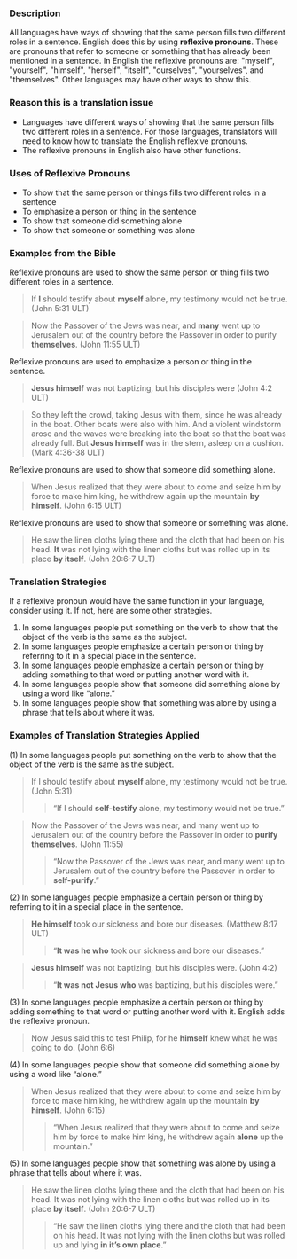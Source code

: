 

### Description

All languages have ways of showing that the same person fills two different roles in a sentence. English does this by using **reflexive pronouns**. These are pronouns that refer to someone or something that has already been mentioned in a sentence. In English the reflexive pronouns are: "myself", "yourself", "himself", "herself", "itself", "ourselves", "yourselves", and "themselves". Other languages may have other ways to show this.

### Reason this is a translation issue

* Languages have different ways of showing that the same person fills two different roles in a sentence. For those languages, translators will need to know how to translate the English reflexive pronouns.
* The reflexive pronouns in English also have other functions.

### Uses of Reflexive Pronouns

* To show that the same person or things fills two different roles in a sentence
* To emphasize a person or thing in the sentence
* To show that someone did something alone
* To show that someone or something was alone

### Examples from the Bible

Reflexive pronouns are used to show the same person or thing fills two different roles in a sentence.
> If **I** should testify about **myself** alone, my testimony would not be true. (John 5:31 ULT)  
  
> Now the Passover of the Jews was near, and **many** went up to Jerusalem out of the country before the Passover in order to purify **themselves**. (John 11:55 ULT)

Reflexive pronouns are used to emphasize a person or thing in the sentence.

> **Jesus himself** was not baptizing, but his disciples were (John 4:2 ULT)   
  
> So they left the crowd, taking Jesus with them, since he was already in the boat. Other boats were also with him. And a violent windstorm arose and the waves were breaking into the boat so that the boat was already full. But **Jesus himself** was in the stern, asleep on a cushion. (Mark 4:36-38 ULT)

Reflexive pronouns are used to show that someone did something alone.

> When Jesus realized that they were about to come and seize him by force to make him king, he withdrew again up the mountain **by himself**. (John 6:15 ULT)

Reflexive pronouns are used to show that someone or something was alone.
> He saw the linen cloths lying there and the cloth that had been on his head. **It** was not lying with the linen cloths but was rolled up in its place **by itself**. (John 20:6-7 ULT)


### Translation Strategies

If a reflexive pronoun would have the same function in your language, consider using it. If not, here are some other strategies.

1. In some languages people put something on the verb to show that the object of the verb is the same as the subject.
1. In some languages people emphasize a certain person or thing by referring to it in a special place in the sentence.
1. In some languages people emphasize a certain person or thing by adding something to that word or putting another word with it.
1. In some languages people show that someone did something alone by using a word like “alone.”
1. In some languages people show that something was alone by using a phrase that tells about where it was.

### Examples of Translation Strategies Applied

(1) In some languages people put something on the verb to show that the object of the verb is the same as the subject.

> If I should testify about **myself** alone, my testimony would not be true. (John 5:31)  
>> “If I should **self-testify** alone, my testimony would not be true.”
  
> Now the Passover of the Jews was near, and many went up to Jerusalem out of the country before the Passover in order to **purify themselves**. (John 11:55)  
>> “Now the Passover of the Jews was near, and many went up to Jerusalem out of the country before the Passover in order to **self-purify**.”

(2) In some languages people emphasize a certain person or thing by referring to it in a special place in the sentence.

> **He himself** took our sickness and bore our diseases. (Matthew 8:17 ULT)  
>> “**It was he who** took our sickness and bore our diseases.”
  
> **Jesus himself** was not baptizing, but his disciples were. (John 4:2)  
>> “**It was not Jesus who** was baptizing, but his disciples were.”

(3) In some languages people emphasize a certain person or thing by adding something to that word or putting another word with it. English adds the reflexive pronoun.

> Now Jesus said this to test Philip, for he **himself** knew what he was going to do. (John 6:6)

(4) In some languages people show that someone did something alone by using a word like “alone.”

> When Jesus realized that they were about to come and seize him by force to make him king, he withdrew again up the mountain **by himself**. (John 6:15)  
>> “When Jesus realized that they were about to come and seize him by force to make him king, he withdrew again **alone** up the mountain.”

(5) In some languages people show that something was alone by using a phrase that tells about where it was.

> He saw the linen cloths lying there and the cloth that had been on his head. It was not lying with the linen cloths but was rolled up in its place **by itself**. (John 20:6-7 ULT)  
>> “He saw the linen cloths lying there and the cloth that had been on his head. It was not lying with the linen cloths but was rolled up and lying **in it’s own place**.”


